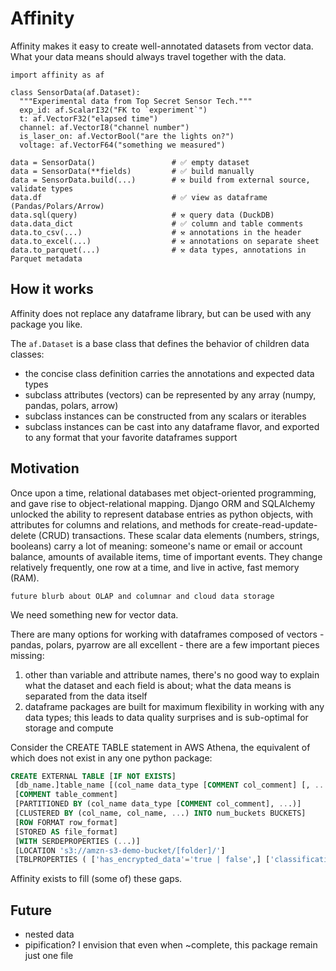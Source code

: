 # Affinity

Affinity makes it easy to create well-annotated datasets from vector data.  
What your data means should always travel together with the data.

```
import affinity as af

class SensorData(af.Dataset):
  """Experimental data from Top Secret Sensor Tech."""
  exp_id: af.ScalarI32("FK to `experiment`")
  t: af.VectorF32("elapsed time")
  channel: af.VectorI8("channel number")
  is_laser_on: af.VectorBool("are the lights on?")
  voltage: af.VectorF64("something we measured")

data = SensorData()                 # ✅ empty dataset
data = SensorData(**fields)         # ✅ build manually
data = SensorData.build(...)        # ⚒️ build from external source, validate types
data.df                             # ✅ view as dataframe (Pandas/Polars/Arrow)
data.sql(query)                     # ⚒️ query data (DuckDB)
data.data_dict                      # ✅ column and table comments
data.to_csv(...)                    # ⚒️ annotations in the header
data.to_excel(...)                  # ⚒️ annotations on separate sheet
data.to_parquet(...)                # ⚒️ data types, annotations in Parquet metadata
```

## How it works

Affinity does not replace any dataframe library, but can be used with any package you like.  

The `af.Dataset` is a base class that defines the behavior of children data classes:
- the concise class definition carries the annotations and expected data types
- subclass attributes (vectors) can be represented by any array (numpy, pandas, polars, arrow)
- subclass instances can be constructed from any scalars or iterables
- subclass instances can be cast into any dataframe flavor, and exported to any format that your favorite dataframes support

## Motivation

Once upon a time, relational databases met object-oriented programming, and gave rise to object-relational mapping. Django ORM and SQLAlchemy unlocked the ability to represent database entries as python objects, with attributes for columns and relations, and methods for create-read-update-delete (CRUD) transactions.  These scalar data elements (numbers, strings, booleans) carry a lot of meaning: someone's name or email or account balance, amounts of available items, time of important events.  They change relatively frequently, one row at a time, and live in active, fast memory (RAM).

`future blurb about OLAP and columnar and cloud data storage`

We need something new for vector data.

There are many options for working with dataframes composed of vectors - pandas, polars, pyarrow are all excellent - there are a few important pieces missing:
1) other than variable and attribute names, there's no good way to explain what the dataset and each field is about; what the data means is separated from the data itself
2) dataframe packages are built for maximum flexibility in working with any data types; this leads to data quality surprises and is sub-optimal for storage and compute

Consider the CREATE TABLE statement in AWS Athena, the equivalent of which does not exist in any one python package:

```sql
CREATE EXTERNAL TABLE [IF NOT EXISTS]
 [db_name.]table_name [(col_name data_type [COMMENT col_comment] [, ...] )]
 [COMMENT table_comment]
 [PARTITIONED BY (col_name data_type [COMMENT col_comment], ...)]
 [CLUSTERED BY (col_name, col_name, ...) INTO num_buckets BUCKETS]
 [ROW FORMAT row_format]
 [STORED AS file_format] 
 [WITH SERDEPROPERTIES (...)]
 [LOCATION 's3://amzn-s3-demo-bucket/[folder]/']
 [TBLPROPERTIES ( ['has_encrypted_data'='true | false',] ['classification'='aws_glue_classification',] property_name=property_value [, ...] ) ]
```

Affinity exists to fill (some of) these gaps.

## Future

- nested data
- pipification?  I envision that even when ~complete, this package remain just one file
